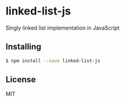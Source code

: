 linked-list-js
===============

Singly linked list implementation in JavaScript

## Installing

```bash
$ npm install --save linked-list-js
```

## License

MIT
